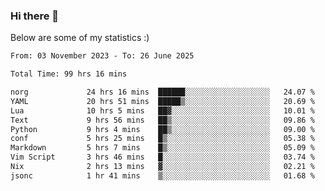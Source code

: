 ### Hi there 👋
Below are some of my statistics :)

<!--START_SECTION:waka-->

```txt
From: 03 November 2023 - To: 26 June 2025

Total Time: 99 hrs 16 mins

norg             24 hrs 16 mins  ██████░░░░░░░░░░░░░░░░░░░   24.07 %
YAML             20 hrs 51 mins  █████▒░░░░░░░░░░░░░░░░░░░   20.69 %
Lua              10 hrs 5 mins   ██▓░░░░░░░░░░░░░░░░░░░░░░   10.01 %
Text             9 hrs 56 mins   ██▒░░░░░░░░░░░░░░░░░░░░░░   09.86 %
Python           9 hrs 4 mins    ██▒░░░░░░░░░░░░░░░░░░░░░░   09.00 %
conf             5 hrs 25 mins   █▒░░░░░░░░░░░░░░░░░░░░░░░   05.38 %
Markdown         5 hrs 7 mins    █▒░░░░░░░░░░░░░░░░░░░░░░░   05.09 %
Vim Script       3 hrs 46 mins   █░░░░░░░░░░░░░░░░░░░░░░░░   03.74 %
Nix              2 hrs 13 mins   ▓░░░░░░░░░░░░░░░░░░░░░░░░   02.21 %
jsonc            1 hr 41 mins    ▒░░░░░░░░░░░░░░░░░░░░░░░░   01.68 %
```

<!--END_SECTION:waka-->

<!--
**KlapenHz/KlapenHz** is a ✨ _special_ ✨ repository because its `README.md` (this file) appears on your GitHub profile.

Here are some ideas to get you started:

- 🔭 I’m currently working on ...
- 🌱 I’m currently learning ...
- 👯 I’m looking to collaborate on ...
- 🤔 I’m looking for help with ...
- 💬 Ask me about ...
- 📫 How to reach me: ...
- 😄 Pronouns: ...
- ⚡ Fun fact: ...
-->

